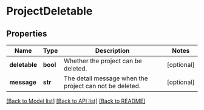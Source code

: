 # ProjectDeletable

## Properties
Name | Type | Description | Notes
------------ | ------------- | ------------- | -------------
**deletable** | **bool** | Whether the project can be deleted. | [optional] 
**message** | **str** | The detail message when the project can not be deleted. | [optional] 

[[Back to Model list]](../README.md#documentation-for-models) [[Back to API list]](../README.md#documentation-for-api-endpoints) [[Back to README]](../README.md)


